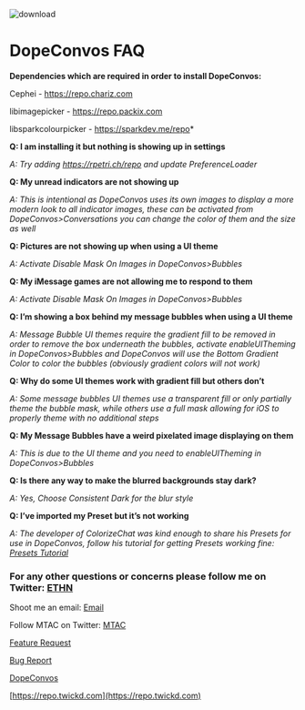 ![download](https://i.ibb.co/DWw7187/Twickd-DCBanner.png)


# DopeConvos FAQ

**Dependencies which are required in order to install DopeConvos:**

Cephei - https://repo.chariz.com

libimagepicker - https://repo.packix.com

libsparkcolourpicker - https://sparkdev.me/repo*


**Q: I am installing it but nothing is showing up in settings**

*A: Try adding https://rpetri.ch/repo and update PreferenceLoader*


**Q: My unread indicators are not showing up**

*A: This is intentional as DopeConvos uses its own images to display a more modern look to all indicator images, these can be activated from DopeConvos>Conversations you can change the color of them and the size as well*


**Q: Pictures are not showing up when using a UI theme**

*A: Activate Disable Mask On Images in DopeConvos>Bubbles*


**Q: My iMessage games are not allowing me to respond to them**

*A: Activate Disable Mask On Images in DopeConvos>Bubbles*


**Q: I’m showing a box behind my message bubbles when using a UI theme**

*A: Message Bubble UI themes require the gradient fill to be removed in order to remove the box underneath the bubbles, activate enableUITheming in DopeConvos>Bubbles and DopeConvos will use the Bottom Gradient Color to color the bubbles (obviously gradient colors will not work)*


**Q: Why do some UI themes work with gradient fill but others don’t**

*A: Some message bubbles UI themes use a transparent fill or only partially theme the bubble mask, while others use a full mask allowing for iOS to properly theme with no additional steps*


**Q: My Message Bubbles have a weird pixelated image displaying on them**

*A: This is due to the UI theme and you need to enableUITheming in DopeConvos>Bubbles*


**Q: Is there any way to make the blurred backgrounds stay dark?**

*A: Yes, Choose Consistent Dark for the blur style*


**Q: I’ve imported my Preset but it’s not working**

*A: The developer of ColorizeChat was kind enough to share his Presets for use in DopeConvos, follow his tutorial for getting Presets working fine: [Presets Tutorial](https://www.reddit.com/r/iOSthemes/comments/fpbmmx/discussion_colorizechat_import_setups_please_read/?utm_source=share&utm_medium=web2x)*


### For any other questions or concerns please follow me on Twitter: [ETHN](https://twitter.com/ethanwhited)

Shoot me an email: [Email](mailto:[ethanwhited2208@gmail.com)

Follow MTAC on Twitter: [MTAC](https://twitter.com/MTAC8)

[Feature Request](https://github.com/MTACS/DopeConvos/issues/new?assignees=&labels=enhancement&template=request-a-feature.md&title=)

[Bug Report](https://github.com/MTACS/DopeConvos/issues/new?assignees=&labels=bug&template=bug-report.md&title=)

[DopeConvos](https://repo.twickd.com/package/com.twickd.ethan-whited.dopeconvos)

[https://repo.twickd.com](https://repo.twickd.com)
